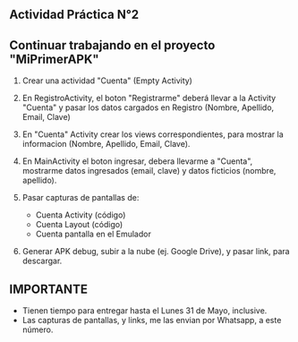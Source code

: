 ## Actividad Práctica N°2

## Continuar trabajando en el proyecto "MiPrimerAPK"

1. Crear una actividad "Cuenta" (Empty Activity)

2. En RegistroActivity, el boton "Registrarme" deberá llevar a la Activity "Cuenta" y pasar los datos cargados en Registro (Nombre, Apellido, Email, Clave)

3. En "Cuenta" Activity crear los views correspondientes, para mostrar la informacion  (Nombre, Apellido, Email, Clave).

4. En MainActivity el boton ingresar, debera llevarme a "Cuenta", mostrarme datos ingresados (email, clave) y datos ficticios (nombre, apellido).

5. Pasar capturas de pantallas de:
    * Cuenta Activity (código)
    * Cuenta Layout (código)
    * Cuenta pantalla en el Emulador

6. Generar APK debug, subir a la nube (ej. Google Drive), y pasar link, para descargar.

## IMPORTANTE

- Tienen tiempo para entregar hasta el Lunes 31 de Mayo, inclusive.
- Las capturas de pantallas, y links, me las envian por Whatsapp, a este número.

